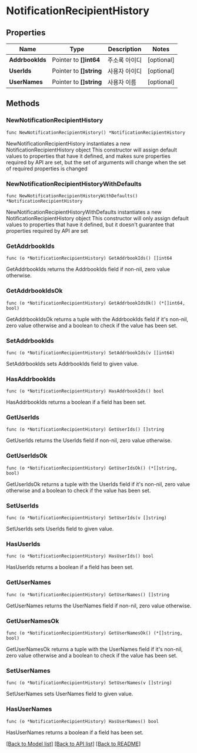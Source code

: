# NotificationRecipientHistory

## Properties

Name | Type | Description | Notes
------------ | ------------- | ------------- | -------------
**AddrbookIds** | Pointer to **[]int64** | 주소록 아이디 | [optional] 
**UserIds** | Pointer to **[]string** | 사용자 아이디 | [optional] 
**UserNames** | Pointer to **[]string** | 사용자 이름 | [optional] 

## Methods

### NewNotificationRecipientHistory

`func NewNotificationRecipientHistory() *NotificationRecipientHistory`

NewNotificationRecipientHistory instantiates a new NotificationRecipientHistory object
This constructor will assign default values to properties that have it defined,
and makes sure properties required by API are set, but the set of arguments
will change when the set of required properties is changed

### NewNotificationRecipientHistoryWithDefaults

`func NewNotificationRecipientHistoryWithDefaults() *NotificationRecipientHistory`

NewNotificationRecipientHistoryWithDefaults instantiates a new NotificationRecipientHistory object
This constructor will only assign default values to properties that have it defined,
but it doesn't guarantee that properties required by API are set

### GetAddrbookIds

`func (o *NotificationRecipientHistory) GetAddrbookIds() []int64`

GetAddrbookIds returns the AddrbookIds field if non-nil, zero value otherwise.

### GetAddrbookIdsOk

`func (o *NotificationRecipientHistory) GetAddrbookIdsOk() (*[]int64, bool)`

GetAddrbookIdsOk returns a tuple with the AddrbookIds field if it's non-nil, zero value otherwise
and a boolean to check if the value has been set.

### SetAddrbookIds

`func (o *NotificationRecipientHistory) SetAddrbookIds(v []int64)`

SetAddrbookIds sets AddrbookIds field to given value.

### HasAddrbookIds

`func (o *NotificationRecipientHistory) HasAddrbookIds() bool`

HasAddrbookIds returns a boolean if a field has been set.

### GetUserIds

`func (o *NotificationRecipientHistory) GetUserIds() []string`

GetUserIds returns the UserIds field if non-nil, zero value otherwise.

### GetUserIdsOk

`func (o *NotificationRecipientHistory) GetUserIdsOk() (*[]string, bool)`

GetUserIdsOk returns a tuple with the UserIds field if it's non-nil, zero value otherwise
and a boolean to check if the value has been set.

### SetUserIds

`func (o *NotificationRecipientHistory) SetUserIds(v []string)`

SetUserIds sets UserIds field to given value.

### HasUserIds

`func (o *NotificationRecipientHistory) HasUserIds() bool`

HasUserIds returns a boolean if a field has been set.

### GetUserNames

`func (o *NotificationRecipientHistory) GetUserNames() []string`

GetUserNames returns the UserNames field if non-nil, zero value otherwise.

### GetUserNamesOk

`func (o *NotificationRecipientHistory) GetUserNamesOk() (*[]string, bool)`

GetUserNamesOk returns a tuple with the UserNames field if it's non-nil, zero value otherwise
and a boolean to check if the value has been set.

### SetUserNames

`func (o *NotificationRecipientHistory) SetUserNames(v []string)`

SetUserNames sets UserNames field to given value.

### HasUserNames

`func (o *NotificationRecipientHistory) HasUserNames() bool`

HasUserNames returns a boolean if a field has been set.


[[Back to Model list]](../README.md#documentation-for-models) [[Back to API list]](../README.md#documentation-for-api-endpoints) [[Back to README]](../README.md)


